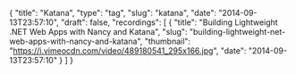 {
  "title": "Katana",
  "type": "tag",
  "slug": "katana",
  "date": "2014-09-13T23:57:10",
  "draft": false,
  "recordings": [
    {
      "title": "Building Lightweight .NET Web Apps with Nancy and Katana",
      "slug": "building-lightweight-net-web-apps-with-nancy-and-katana",
      "thumbnail": "https://i.vimeocdn.com/video/489180541_295x166.jpg",
      "date": "2014-09-13T23:57:10"
    }
  ]
}